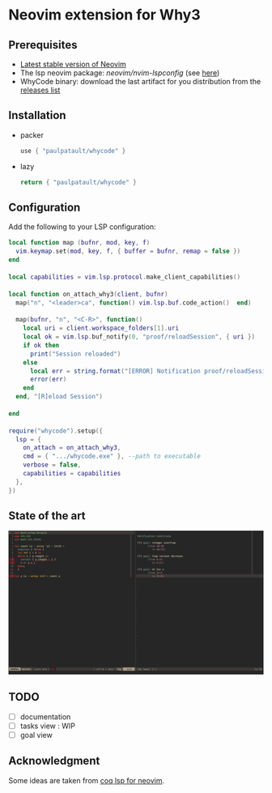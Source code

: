 # Neovim extension for Why3

## Prerequisites

- [Latest stable version of Neovim](https://github.com/neovim/neovim/releases/tag/stable)
- The lsp neovim package: *neovim/nvim-lspconfig* (see [here](https://github.com/neovim/nvim-lspconfig))
- WhyCode binary: download the last artifact for you distribution from the
  [releases list](https://github.com/xldenis/whycode/actions)

## Installation
- packer
  ```lua
  use { "paulpatault/whycode" }
  ```

- lazy
  ```lua
  return { "paulpatault/whycode" }
  ```

## Configuration

Add the following to your LSP configuration:
```lua
local function map (bufnr, mod, key, f)
  vim.keymap.set(mod, key, f, { buffer = bufnr, remap = false })
end

local capabilities = vim.lsp.protocol.make_client_capabilities()

local function on_attach_why3(client, bufnr)
  map("n", "<leader>ca", function() vim.lsp.buf.code_action()  end)

  map(bufnr, "n", "<C-R>", function()
    local uri = client.workspace_folders[1].uri
    local ok = vim.lsp.buf_notify(0, "proof/reloadSession", { uri })
    if ok then
      print("Session reloaded")
    else
      local err = string.format("[ERROR] Notification proof/reloadSession failed (with uri=%s)", uri)
      error(err)
    end
  end, "[R]eload Session")

end

require("whycode").setup({
  lsp = {
    on_attach = on_attach_why3,
    cmd = { ".../whycode.exe" }, --path to executable
    verbose = false,
    capabilities = capabilities
  },
})
```

## State of the art

![alt: Screenshot of WIP](./assets/WIP.png "Screenshot")

## TODO

- [ ] documentation
- [ ] tasks view : WIP
- [ ] goal view

## Acknowledgment

Some ideas are taken from [coq lsp for neovim](https://github.com/tomtomjhj/coq-lsp.nvim).
